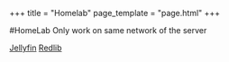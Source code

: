 +++
title = "Homelab"
page_template = "page.html"
+++

#HomeLab
Only work on same network of the server

[Jellyfin](http://192.168.1.111:8096)
[Redlib](http://192.168.1.111:9001)

